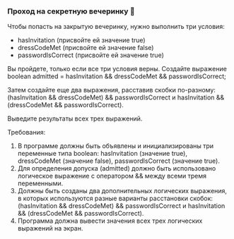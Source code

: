 
### Проход на секретную вечеринку 🤫

Чтобы попасть на закрытую вечеринку, нужно выполнить три условия:

* hasInvitation (присвойте ей значение true)
* dressCodeMet (присвойте ей значение false)
* passwordIsCorrect (присвойте ей значение true)

Вы пройдете, только если все три условия верны. Создайте выражение boolean admitted = hasInvitation && dressCodeMet && passwordIsCorrect;

Затем создайте еще два выражения, расставив скобки по-разному: (hasInvitation && dressCodeMet) && passwordIsCorrect и hasInvitation && (dressCodeMet && passwordIsCorrect).

Выведите результаты всех трех выражений.

Требования:
1. В программе должны быть объявлены и инициализированы три переменные типа boolean: hasInvitation (значение true), dressCodeMet (значение false), passwordIsCorrect (значение true). 
2. Для определения допуска (admitted) должно быть использовано логическое выражение с оператором && между всеми тремя переменными. 
3. Должны быть созданы два дополнительных логических выражения, в которых используются разные варианты расстановки скобок: (hasInvitation && dressCodeMet) && passwordIsCorrect и hasInvitation && (dressCodeMet && passwordIsCorrect). 
4. Программа должна вывести значения всех трех логических выражений на экран.